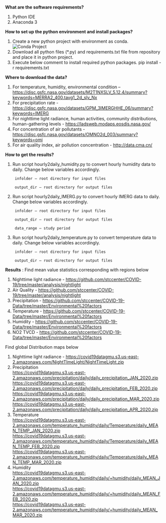 **What are the software requirements?**

1. Python IDE
2. Anaconda 3

**How to set up the python environment and install packages?**

1. Create a new python project with environment as conda.
![Conda Project](https://github.com/stccenter/COVID-19/blob/master/analysis/CA%20-%20Air%20Pollution/conda.png)
2. Download all python files (*.py) and requirements.txt file from repository and place it in python project.
3. Execute below comment to install required python packages.
	pip install -r requirements.txt

**Where to download the data?**

1. For temperature, humidity, environmental condition – https://disc.gsfc.nasa.gov/datasets/M2T1NXSLV_5.12.4/summary?keywords=MERRA2_400.tavg1_2d_slv_Nx
2. For precipitation rate - https://disc.gsfc.nasa.gov/datasets/GPM_3IMERGHHE_06/summary?keywords=IMERG
3. For nighttime light radiance, human activities, community distributions, human-gathering levels - https://ladsweb.modaps.eosdis.nasa.gov/
4. For concentration of air pollutants - https://disc.gsfc.nasa.gov/datasets/OMNO2d_003/summary?keywords=omi
5. For air quality index, air pollution concentration - http://data.cma.cn/

**How to get the results?**

1. Run script hourly2daily_humidity.py to convert hourly humidity data to daily. Change below variables accordingly.

        infolder – root directory for input files

        output_dir – root directory for output files

2. Run script hourly2daily_IMERG.py to convert hourly IMERG data to daily. Change below variables accordingly.

        infolder – root directory for input files

        output_dir – root directory for output files

        data_range – study period

3. Run script hourly2daily_temperature.py to convert temperature data to daily. Change below variables accordingly.

        infolder – root directory for input files

        output_dir – root directory for output files

**Results** :
Find mean value statistics corresponding with regions below
1. Nighttime light radiance - https://github.com/stccenter/COVID-19/tree/master/analysis/nightlight
2. Air Quality - https://github.com/stccenter/COVID-19/tree/master/analysis/nightlight 
3. Precipitation - https://github.com/stccenter/COVID-19-Data/tree/master/Environmental%20factors 
4. Temperature - https://github.com/stccenter/COVID-19-Data/tree/master/Environmental%20factors 
5. Humidity - https://github.com/stccenter/COVID-19-Data/tree/master/Environmental%20factors 
6. NO2 TVCD - https://github.com/stccenter/COVID-19-Data/tree/master/Environmental%20factors 
 
Find global Distribution maps below
1. Nighttime light radiance - https://covid19datagmu.s3.us-east-2.amazonaws.com/NightTImeLight/NightTimeLight.zip
2. Precipitation<br/>
	https://covid19datagmu.s3.us-east-2.amazonaws.com/precipitation/daily/daily_precipitation_JAN_2020.zip<br/>
	https://covid19datagmu.s3.us-east-2.amazonaws.com/precipitation/daily/daily_precipitation_FEB_2020.zip<br/>
	https://covid19datagmu.s3.us-east-2.amazonaws.com/precipitation/daily/daily_precipitation_MAR_2020.zip<br/>
	https://covid19datagmu.s3.us-east-2.amazonaws.com/precipitation/daily/daily_precipitation_APR_2020.zip
3. Temperature<br/>
	https://covid19datagmu.s3.us-east-2.amazonaws.com/temperature_humidity/daily/Temperature/daily_MEAN_TEMP_JAN_2020.zip<br/>
	https://covid19datagmu.s3.us-east-2.amazonaws.com/temperature_humidity/daily/Temperature/daily_MEAN_TEMP_FEB_2020.zip<br/>
	https://covid19datagmu.s3.us-east-2.amazonaws.com/temperature_humidity/daily/Temperature/daily_MEAN_TEMP_MAR_2020.zip
4. Humidity<br/>
	https://covid19datagmu.s3.us-east-2.amazonaws.com/temperature_humidity/daily/+humidity/daily_MEAN_JAN_2020.zip<br/>
	https://covid19datagmu.s3.us-east-2.amazonaws.com/temperature_humidity/daily/+humidity/daily_MEAN_FEB_2020.zip<br/>
	https://covid19datagmu.s3.us-east-2.amazonaws.com/temperature_humidity/daily/+humidity/daily_MEAN_MAR_2020.zip
